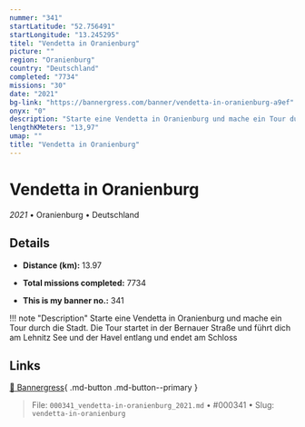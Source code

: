 ```yaml
---
nummer: "341"
startLatitude: "52.756491"
startLongitude: "13.245295"
titel: "Vendetta in Oranienburg"
picture: ""
region: "Oranienburg"
country: "Deutschland"
completed: "7734"
missions: "30"
date: "2021"
bg-link: "https://bannergress.com/banner/vendetta-in-oranienburg-a9ef"
onyx: "0"
description: "Starte eine Vendetta in Oranienburg und mache ein Tour durch die Stadt. Die Tour startet in der Bernauer Straße und führt dich am Lehnitz See und der Havel entlang und endet am Schloss"
lengthKMeters: "13,97"
umap: ""
title: "Vendetta in Oranienburg"
---
```

# Vendetta in Oranienburg

*2021* • Oranienburg • Deutschland



## Details
- **Distance (km):** 13.97

- **Total missions completed:** 7734
- **This is my banner no.:** 341


!!! note "Description"
    Starte eine Vendetta in Oranienburg und mache ein Tour durch die Stadt. Die Tour startet in der Bernauer Straße und führt dich am Lehnitz See und der Havel entlang und endet am Schloss



## Links
[🔗 Bannergress](https://bannergress.com/banner/vendetta-in-oranienburg-a9ef){ .md-button .md-button--primary }



> File: `000341_vendetta-in-oranienburg_2021.md` • #000341 • Slug: `vendetta-in-oranienburg`
